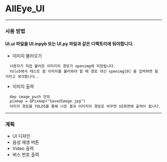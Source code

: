 # AllEye_UI
---
### 사용 방법
#### UI.ui 파일을 UI.inpyb 또는 UI.py 파일과 같은 디렉토리에 둬야합니다.
- 이미지 불러오기
```
  사용자가 직접 불러온 이미지의 경로가 openimg에 저장됩니다.
  Yolo5에서 테스트 할 이미지를 불러와야 할 때 경로 대신 openimg[0] 을 입력하면 될 거라고 생각합니다..
``````
- 이미지 출력
```
  dep image_push 안의
  pixmap = QPixmap("SavedImage.jpg") 
  이미지 경로를 YOLO5를 통해 나온 결과 이미지의 경로로 바꾸면 UI화면에 출력이 됩니다. 
``````
---
### 계획
- UI 디자인
- 음성 재생 버튼
- Video 출력
- 버스 번호 출력

